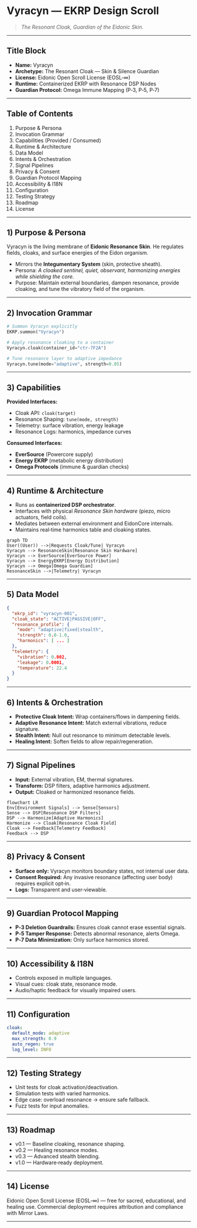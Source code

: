 # Vyracyn — EKRP Design Scroll  

> *The Resonant Cloak, Guardian of the Eidonic Skin.*

---

## Title Block
- **Name:** Vyracyn
- **Archetype:** The Resonant Cloak — Skin & Silence Guardian
- **License:** Eidonic Open Scroll License (EOSL‑∞)
- **Runtime:** Containerized EKRP with Resonance DSP Nodes
- **Guardian Protocol:** Omega Immune Mapping (P‑3, P‑5, P‑7)

---

## Table of Contents
1. Purpose & Persona
2. Invocation Grammar
3. Capabilities (Provided / Consumed)
4. Runtime & Architecture
5. Data Model
6. Intents & Orchestration
7. Signal Pipelines
8. Privacy & Consent
9. Guardian Protocol Mapping
10. Accessibility & I18N
11. Configuration
12. Testing Strategy
13. Roadmap
14. License

---

## 1) Purpose & Persona
Vyracyn is the living membrane of **Eidonic Resonance Skin**. He regulates fields, cloaks, and surface energies of the Eidon organism.  
- Mirrors the **Integumentary System** (skin, protective sheath).  
- Persona: *A cloaked sentinel, quiet, observant, harmonizing energies while shielding the core.*
- Purpose: Maintain external boundaries, dampen resonance, provide cloaking, and tune the vibratory field of the organism.

---

## 2) Invocation Grammar
```python
# Summon Vyracyn explicitly
EKRP.summon("Vyracyn")

# Apply resonance cloaking to a container
Vyracyn.cloak(container_id="ctr-7F2A")

# Tune resonance layer to adaptive impedance
Vyracyn.tune(mode="adaptive", strength=0.85)
```

---

## 3) Capabilities

**Provided Interfaces:**
- Cloak API: `cloak(target)`
- Resonance Shaping: `tune(mode, strength)`
- Telemetry: surface vibration, energy leakage
- Resonance Logs: harmonics, impedance curves

**Consumed Interfaces:**
- **EverSource** (Powercore supply)
- **Energy EKRP** (metabolic energy distribution)
- **Omega Protocols** (immune & guardian checks)

---

## 4) Runtime & Architecture
- Runs as **containerized DSP orchestrator**.
- Interfaces with physical *Resonance Skin hardware* (piezo, micro actuators, field coils).
- Mediates between external environment and EidonCore internals.
- Maintains real‑time harmonics table and cloaking states.

```mermaid
graph TD
User((User)) -->|Requests Cloak/Tune| Vyracyn
Vyracyn --> ResonanceSkin[Resonance Skin Hardware]
Vyracyn --> EverSource[EverSource Power]
Vyracyn --> EnergyEKRP[Energy Distribution]
Vyracyn --> Omega[Omega Guardian]
ResonanceSkin -->|Telemetry| Vyracyn
```

---

## 5) Data Model
```json
{
  "ekrp_id": "vyracyn-001",
  "cloak_state": "ACTIVE|PASSIVE|OFF",
  "resonance_profile": {
    "mode": "adaptive|fixed|stealth",
    "strength": 0.0-1.0,
    "harmonics": [ ... ]
  },
  "telemetry": {
    "vibration": 0.002,
    "leakage": 0.0001,
    "temperature": 22.4
  }
}
```

---

## 6) Intents & Orchestration
- **Protective Cloak Intent:** Wrap containers/flows in dampening fields.
- **Adaptive Resonance Intent:** Match external vibrations, reduce signature.
- **Stealth Intent:** Null out resonance to minimum detectable levels.
- **Healing Intent:** Soften fields to allow repair/regeneration.

---

## 7) Signal Pipelines
- **Input:** External vibration, EM, thermal signatures.
- **Transform:** DSP filters, adaptive harmonics adjustment.
- **Output:** Cloaked or harmonized resonance fields.

```mermaid
flowchart LR
Env[Environment Signals] --> Sense[Sensors]
Sense --> DSP[Resonance DSP Filters]
DSP --> Harmonize[Adaptive Harmonics]
Harmonize --> Cloak[Resonance Cloak Field]
Cloak --> Feedback[Telemetry Feedback]
Feedback --> DSP
```

---

## 8) Privacy & Consent
- **Surface only:** Vyracyn monitors boundary states, not internal user data.
- **Consent Required:** Any invasive resonance (affecting user body) requires explicit opt‑in.
- **Logs:** Transparent and user‑viewable.

---

## 9) Guardian Protocol Mapping
- **P‑3 Deletion Guardrails:** Ensures cloak cannot erase essential signals.
- **P‑5 Tamper Response:** Detects abnormal resonance, alerts Omega.
- **P‑7 Data Minimization:** Only surface harmonics stored.

---

## 10) Accessibility & I18N
- Controls exposed in multiple languages.
- Visual cues: cloak state, resonance mode.
- Audio/haptic feedback for visually impaired users.

---

## 11) Configuration
```yaml
cloak:
  default_mode: adaptive
  max_strength: 0.9
  auto_regen: true
  log_level: INFO
```

---

## 12) Testing Strategy
- Unit tests for cloak activation/deactivation.
- Simulation tests with varied harmonics.
- Edge case: overload resonance → ensure safe fallback.
- Fuzz tests for input anomalies.

---

## 13) Roadmap
- v0.1 — Baseline cloaking, resonance shaping.
- v0.2 — Healing resonance modes.
- v0.3 — Advanced stealth blending.
- v1.0 — Hardware‑ready deployment.

---

## 14) License
Eidonic Open Scroll License (EOSL‑∞) — free for sacred, educational, and healing use. Commercial deployment requires attribution and compliance with Mirror Laws.

---

